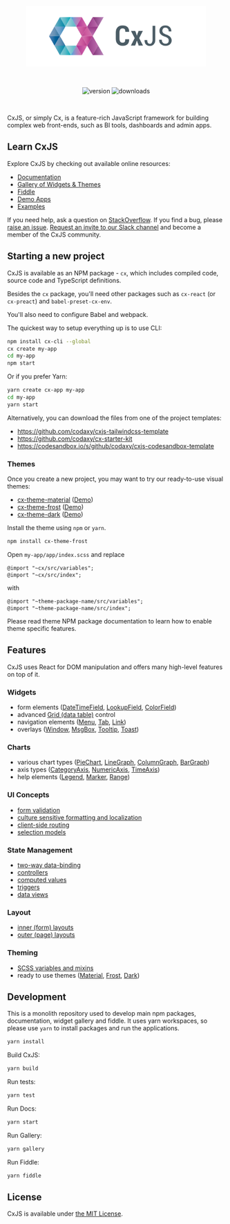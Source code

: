 <br />

<p align="center">
  <a href="https://cxjs.io">
    <img src="misc/logo/cx.svg" alt="cxjs logo" height="140">
  </a>
</p>

<br />

<p align="center">
    <img src="https://img.shields.io/npm/v/cx" alt="version" /> 
    <img src="https://img.shields.io/npm/dm/cx" alt="downloads" />
</p>

<br />

CxJS, or simply Cx, is a feature-rich JavaScript framework for building complex web front-ends, such as BI tools,
dashboards and admin apps.

## Learn CxJS

Explore CxJS by checking out available online resources:

-  [Documentation](https://cxjs.io/docs)
-  [Gallery of Widgets & Themes ](https://cxjs.io/gallery)
-  [Fiddle](https://cxjs.io/fiddle)
-  [Demo Apps](https://cxjs.io/demos)
-  [Examples](https://cxjs.io/examples)

If you need help, ask a question on [StackOverflow](https://stackoverflow.com/questions/tagged/cxjs).
If you find a bug, please [raise an issue](https://github.com/codaxy/cxjs/issues).
[Request an invite to our Slack channel](https://cxjs.io/support)
and become a member of the CxJS community.

## Starting a new project

CxJS is available as an NPM package - `cx`, which includes
compiled code, source code and TypeScript definitions.

Besides the `cx` package, you'll need other packages such as `cx-react` (or `cx-preact`) and `babel-preset-cx-env`.

You'll also need to configure Babel and webpack.

The quickest way to setup everything up is to use CLI:

```bash
npm install cx-cli --global
cx create my-app
cd my-app
npm start
```

Or if you prefer Yarn:

```bash
yarn create cx-app my-app
cd my-app
yarn start
```

Alternatively, you can download the files from one of the project templates:

-  https://github.com/codaxy/cxjs-tailwindcss-template
-  https://github.com/codaxy/cx-starter-kit
-  https://codesandbox.io/s/github/codaxy/cxjs-codesandbox-template

### Themes

Once you create a new project, you may want to try our ready-to-use visual themes:

-  [cx-theme-material](https://www.npmjs.com/package/cx-theme-material) ([Demo](https://cxjs.io/gallery/material))
-  [cx-theme-frost](https://www.npmjs.com/package/cx-theme-frost) ([Demo](https://cxjs.io/gallery/frost))
-  [cx-theme-dark](https://www.npmjs.com/package/cx-theme-dark) ([Demo](https://cxjs.io/gallery/dark))

Install the theme using `npm` or `yarn`.

```bash
npm install cx-theme-frost
```

Open `my-app/app/index.scss` and replace

```
@import "~cx/src/variables";
@import "~cx/src/index";
```

with

```
@import "~theme-package-name/src/variables";
@import "~theme-package-name/src/index";
```

Please read theme NPM package documentation to learn how to enable theme specific features.

## Features

CxJS uses React for DOM manipulation and offers many high-level features on top of it.

### Widgets

-  form elements ([DateTimeField](https://cxjs.io/docs/widgets/date-time-fields), [LookupField](https://cxjs.io/docs/widgets/lookup-fields), [ColorField](https://cxjs.io/docs/widgets/color-fields))
-  advanced [Grid (data table)](https://cxjs.io/gallery/material/grid) control
-  navigation elements ([Menu](https://cxjs.io/gallery/material/menu/states), [Tab](https://cxjs.io/docs/widgets/tabs), [Link](https://cxjs.io/docs/widgets/links))
-  overlays ([Window](https://cxjs.io/docs/widgets/windows), [MsgBox](https://cxjs.io/docs/widgets/msg-boxes), [Tooltip](https://cxjs.io/docs/widgets/tooltips), [Toast](https://cxjs.io/docs/widgets/toasts))

### Charts

-  various chart types ([PieChart](https://cxjs.io/docs/charts/pie-charts), [LineGraph](https://cxjs.io/docs/charts/line-graphs), [ColumnGraph](https://cxjs.io/docs/charts/column-graphs), [BarGraph](https://cxjs.io/docs/charts/bar-graphs))
-  axis types ([CategoryAxis](https://cxjs.io/docs/charts/category-axis), [NumericAxis](https://cxjs.io/docs/charts/numeric-axis), [TimeAxis](https://cxjs.io/docs/charts/time-axis))
-  help elements ([Legend](https://cxjs.io/docs/charts/legend), [Marker](https://cxjs.io/docs/charts/markers), [Range](https://cxjs.io/docs/charts/ranges))

### UI Concepts

-  [form validation](https://cxjs.io/docs/widgets/validation-groups)
-  [culture sensitive formatting and localization](https://cxjs.io/docs/concepts/localization)
-  [client-side routing](https://cxjs.io/docs/concepts/router)
-  [selection models](https://cxjs.io/docs/concepts/selections)

### State Management

-  [two-way data-binding](https://cxjs.io/docs/concepts/data-binding)
-  [controllers](https://cxjs.io/docs/concepts/controllers)
-  [computed values](https://cxjs.io/docs/concepts/controllers#computed-values)
-  [triggers](https://cxjs.io/docs/concepts/controllers#triggers)
-  [data views](https://cxjs.io/docs/concepts/data-views)

### Layout

-  [inner (form) layouts](https://cxjs.io/docs/concepts/inner-layouts)
-  [outer (page) layouts](https://cxjs.io/docs/concepts/outer-layouts)

### Theming

-  [SCSS variables and mixins](https://cxjs.io/docs/concepts/css)
-  ready to use themes ([Material](https://cxjs.io/gallery/material), [Frost](https://cxjs.io/gallery/frost), [Dark](https://cxjs.io/gallery/dark))

## Development

This is a monolith repository used to develop main npm packages, documentation, widget gallery and fiddle. It uses yarn workspaces, so please use `yarn` to install packages and run the applications.

```bash
yarn install
```

Build CxJS:

```bash
yarn build
```

Run tests:

```bash
yarn test
```

Run Docs:

```bash
yarn start
```

Run Gallery:

```bash
yarn gallery
```

Run Fiddle:

```bash
yarn fiddle
```

## License

CxJS is available under [the MIT License](./LICENSE.md).
